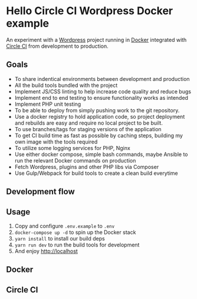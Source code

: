 # Hello Circle CI Wordpress Docker example

An experiment with a [Wordpress](https://wordpress.org) project running in [Docker](https://www.docker.com/) integrated with [Circle CI](https://circleci.com) from development to production.

## Goals

* To share indentical environments between development and production
* All the build tools bundled with the project
* Implement JS/CSS linting to help increase code quality and reduce bugs
* Implement end to end testing to ensure functionality works as intended
* Implement PHP unit testing
* To be able to deploy from simply pushing work to the git repository.
* Use a docker registry to hold application code, so project deployment and rebuilds are easy and require no local project to be built.
* To use branches/tags for staging versions of the application
* To get CI build time as fast as possible by caching steps, building my own image with the tools required
* To utilize some logging services for PHP, Nginx
* Use either docker compose, simple bash commands, maybe Ansible to run the relevant Docker commands on production
* Fetch Wordpress, plugins and other PHP libs via Composer
* Use Gulp/Webpack for build tools to create a clean build everytime

## Development flow

## Usage

1. Copy and configure `.env.example` to `.env`
2. `docker-compose up -d` to spin up the Docker stack
3. `yarn install` to install our build deps
4. `yarn run dev` to run the build tools for development
5. And enjoy [http://localhost](http://localhost) 

## Docker

## Circle CI
